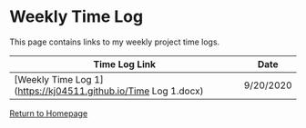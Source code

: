 # Weekly Time Log

This page contains links to my weekly project time logs. 

**Time Log Link** | **Date**
------------ | -----------
[Weekly Time Log 1](https://kj04511.github.io/Time Log 1.docx) | 9/20/2020



[Return to Homepage](https://kj04511.github.io/)
